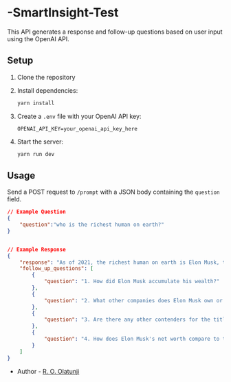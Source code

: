 # -SmartInsight-Test
This API generates a response and follow-up questions based on user input using the OpenAI API.

## Setup

1. Clone the repository
2. Install dependencies:

    ```bash
    yarn install
    ```

3. Create a `.env` file with your OpenAI API key:

    ```plaintext
    OPENAI_API_KEY=your_openai_api_key_here
    ```

4. Start the server:

    ```bash
    yarn run dev
    ```


## Usage

Send a POST request to `/prompt` with a JSON body containing the `question` field.

```json
// Example Question
{
    "question":"who is the richest human on earth?"
}


// Example Response
{
    "response": "As of 2021, the richest human on earth is Elon Musk, the CEO of Tesla and SpaceX. ",
    "follow_up_questions": [
        {
            "question": "1. How did Elon Musk accumulate his wealth?"
        },
        {
            "question": "2. What other companies does Elon Musk own or have investments in?"
        },
        {
            "question": "3. Are there any other contenders for the title of the richest human on earth?"
        },
        {
            "question": "4. How does Elon Musk's net worth compare to that of other billionaires?"
        }
    ]
}

```

- Author - [R. O. Olatunji](https://www.linkedin.com/in/rokeebolatunji/)